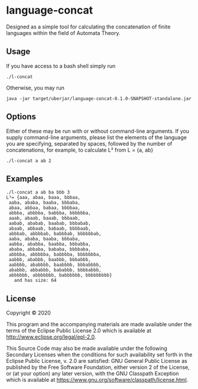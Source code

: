 # language-concat

Designed as a simple tool for calculating the concatenation of finite languages within the field of Automata Theory.

## Usage
If you have access to a bash shell simply run
    
    ./l-concat 
Otherwise, you may run
    
    java -jar target/uberjar/language-concat-0.1.0-SNAPSHOT-standalone.jar

## Options
Either of these may be run with or without command-line arguments. If you supply
command-line arguments, please list the elements of the language you are specifying, separated by spaces, followed by the number of concatenations, for example, to calculate L² from L = {a, ab}
    
    ./l-concat a ab 2

## Examples
    ./l-concat a ab ba bbb 3
    L³= {aaa, abaa, baaa, bbbaa,
     aaba, ababa, baaba, bbbaba,
     abaa, abbaa, babaa, bbbbaa,
     abbba, abbbba, babbba, bbbbbba,
     aaab, abaab, baaab, bbbaab,
     aabab, ababab, baabab, bbbabab,
     abaab, abbaab, babaab, bbbbaab,
     abbbab, abbbbab, babbbab, bbbbbbab,
     aaba, ababa, baaba, bbbaba,
     aabba, ababba, baabba, bbbabba,
     ababa, abbaba, bababa, bbbbaba,
     abbbba, abbbbba, babbbba, bbbbbbba,
     aabbb, ababbb, baabbb, bbbabbb,
     aabbbb, ababbbb, baabbbb, bbbabbbb,
     ababbb, abbabbb, bababbb, bbbbabbb,
     abbbbbb, abbbbbbb, babbbbbb, bbbbbbbbb}
       and has size: 64

## License

Copyright © 2020

This program and the accompanying materials are made available under the
terms of the Eclipse Public License 2.0 which is available at
http://www.eclipse.org/legal/epl-2.0.

This Source Code may also be made available under the following Secondary
Licenses when the conditions for such availability set forth in the Eclipse
Public License, v. 2.0 are satisfied: GNU General Public License as published by
the Free Software Foundation, either version 2 of the License, or (at your
option) any later version, with the GNU Classpath Exception which is available
at https://www.gnu.org/software/classpath/license.html.
